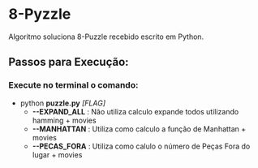# 8-Pyzzle
Algoritmo soluciona 8-Puzzle recebido escrito em Python.
## Passos para Execução:
  ### Execute no terminal o comando:
  - python **puzzle.py** *[FLAG]*
    - **--EXPAND_ALL** : Não utiliza calculo expande todos utilizando hamming + movies
    - **--MANHATTAN** : Utiliza como calculo a função de Manhattan + movies
    - **--PECAS_FORA** : Utiliza como calulo o número de Peças Fora do lugar + movies
